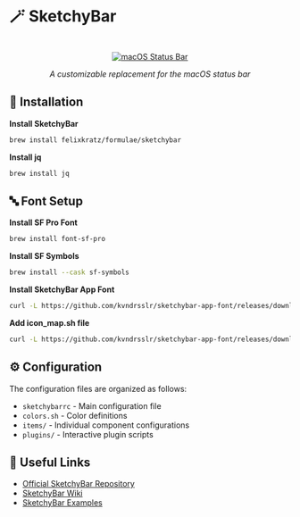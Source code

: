 # 🪄 SketchyBar

<div align="center">

<br/>
<a href="https://github.com/FelixKratz/SketchyBar"><img src="https://img.shields.io/badge/SketchyBar-macOS-C13584?style=for-the-badge&logoColor=white" alt="macOS Status Bar"/></a>

_A customizable replacement for the macOS status bar_

</div>

## 🚀 Installation

**Install SketchyBar**

```bash
brew install felixkratz/formulae/sketchybar
```

**Install jq**

```bash
brew install jq
```

## 🔤 Font Setup

**Install SF Pro Font**

```bash
brew install font-sf-pro
```

**Install SF Symbols**

```bash
brew install --cask sf-symbols
```

**Install SketchyBar App Font**

```bash
curl -L https://github.com/kvndrsslr/sketchybar-app-font/releases/download/v2.0.32/sketchybar-app-font.ttf -o $HOME/Library/Fonts/sketchybar-app-font.ttf
```

**Add icon_map.sh file**

```bash
curl -L https://github.com/kvndrsslr/sketchybar-app-font/releases/download/v2.0.32/icon_map.sh -o $HOME/.config/sketchybar/icon_map.sh
```

## ⚙️ Configuration

The configuration files are organized as follows:

- `sketchybarrc` - Main configuration file
- `colors.sh` - Color definitions
- `items/` - Individual component configurations
- `plugins/` - Interactive plugin scripts

## 🔗 Useful Links

- [Official SketchyBar Repository](https://github.com/FelixKratz/SketchyBar)
- [SketchyBar Wiki](https://github.com/FelixKratz/SketchyBar/wiki)
- [SketchyBar Examples](https://github.com/FelixKratz/SketchyBar/discussions/47)

